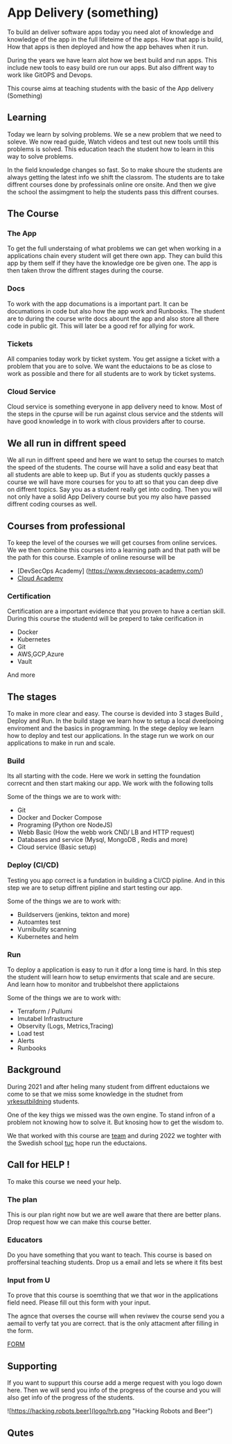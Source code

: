 # App Delivery (something)
To build an deliver software apps today you need alot of knowledge and knowledge of the app in the full lifeteime of the apps. How that app is build, How that apps is then deployed and how the app behaves when it run.

During the years we have learn alot how we best build and run apps. This include new tools to easy build ore run our apps. But also diffrent way to work like GitOPS and Devops.


This course aims at teaching students with the basic of the App delivery (Something)



## Learning 
Today we learn by solving problems. We se a new problem that we need to soleve. We now read guide, Watch videos and test out new tools untill this problems is solved.
This education teach the student how to learn in this way to solve problems.

In the field knowledge changes so fast. So to make shoure the students are always getting the latest info we shift the classrom.
The students are to take diffrent courses done by professinals online ore onsite. And then we give the school the assimgment to help the students pass this diffrent courses.

## The Course


### The App 
To get the full understaing of what problems we can get when working in a applications chain every student will get there own app.
They can build this app by them self if they have the knowledge ore be given one.
The app is then taken throw the diffrent stages during the course. 

### Docs
To work with the app documations is a important part. It can be documations in code but also how the app work and Runbooks.
The student are to during the course write docs abount the app and also store all there code in public git.
This will later be a good ref for allying for work.

### Tickets 
All companies today work by ticket system. You get assigne a ticket with a problem that you are to solve. We want the eductaions to be as close to work as possible and there for all students are to work by ticket systems.

### Cloud Service
Cloud service is something everyone in  app delivery need to know. Most of the steps in the cpurse will be run against clous service and the stdents will have good knowledge in to work with clous providers after to course.

## We all run in diffrent speed
We all run in diffrent speed and here we want to setup the courses to match the speed of the students. The course will have a solid and easy beat that all students are able to keep up.
But if you as students quckly passes a course we will have more courses for you to att so that you can deep dive on diffrent topics.
Say you as a student really get into coding. Then you will not only have a solid App Delivery course but you my also have passed diffrent coding courses as well.


## Courses from professional
To keep the level of the courses we will get courses from online services. We we then combine this courses into a learning path and that path will be the path for this course.
Example of online resourse will be
- [DevSecOps Academy] (https://www.devsecops-academy.com/)
- [Cloud Academy](https://cloudacademy.com/)

### Certification
Certification are a important evidence that you proven to have a certian skill.
During this course the studentd will be preperd to take cerification in

- Docker
- Kubernetes
- Git
- AWS,GCP,Azure 
- Vault

And more

## The stages
To make in more clear and easy. The course is devided into 3 stages Build , Deploy and Run.
In the build stage we learn how to setup a local dveelpoing enviroment and the basics in programming. In the stege deploy we learn how to deploy and test our applications.
In the stage run we work on our applications to make in run and scale.

### Build
Its all starting with the code. Here we work in setting the foundation correcnt and then start making our app.
We work with the following tolls 

Some of the things we are to work with:
- Git
- Docker and Docker Compose
- Programing (Python ore NodeJS)
- Webb Basic (How the webb work CND/ LB and HTTP request)
- Databases and service (Mysql, MongoDB , Redis and more)
- Cloud service (Basic setup)

### Deploy (CI/CD)
Testing you app correct is a fundation in building a CI/CD pipline. And in this step we are to setup diffrent pipline and start testing our app.

Some of the things we are to work with:
- Buildservers (jenkins, tekton and more)
- Autoamtes test 
- Vurnibulity scanning
- Kubernetes and helm 

### Run
To deploy a application is easy to run it dfor a long time is hard. In this step the student will learn how to setup envirments that scale and are secure. And learn how to monitor and trubbelshot there applictaions

Some of the things we are to work with:
- Terraform / Pullumi
- Imutabel Infrastructure
- Observity (Logs, Metrics,Tracing)
- Load test
- Alerts
- Runbooks




## Background
During 2021 and after heling many student from diffrent eductaions we come to se that we miss some knowledge in the studnet from [yrkesutbildning](yrkesutbildning.md) students.

One of the key thigs we missed was the own engine. To stand infron of a problem not knowing how to solve it.
But knosing how to get the wisdom to.

We that worked with this course are [team](team.md) and during 2022 we toghter with the Swedish school [tuc](tuc.md) hope run the eductaions.

## Call for HELP !

To make this course we need your help.

### The plan
This is our plan right now but we are well aware that there are better plans. Drop request how we can make this course better.


### Educators 
Do you have something that you want to teach. This course is based on proffersinal teaching students. 
Drop us a email and lets se where it fits best


### Input from U
To prove that this course is soemthing that we that wor in the applications field need. Please fill out this form with your input.

The agnce that overses the course will when reviwev the course send you a aemail to verfy tat you are correct.
that is the only attacment after filling in the form.

[FORM](https://forms.gle/UaMNJYfVwHMbdxdE9)


## Supporting 
If you want to suppurt this course add a merge request with you logo down here.
Then we will send you info of the progress of the course and you will also get info of the progress of the students.


![https://hacking.robots.beer](logo/hrb.png "Hacking Robots and Beer")



## Qutes




